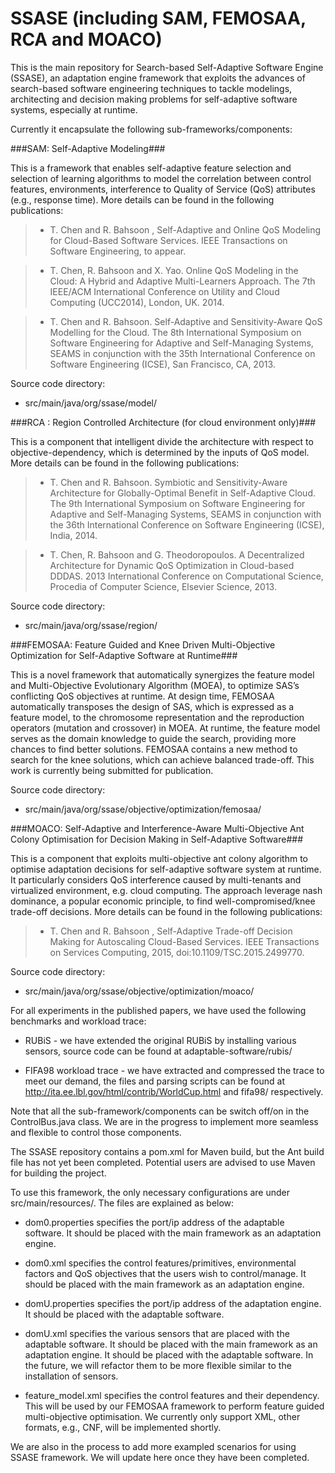 SSASE (including SAM, FEMOSAA, RCA and MOACO)
==========

This is the main repository for Search-based Self-Adaptive Software Engine (SSASE), an adaptation engine framework that exploits the advances of search-based software engineering techniques to tackle modelings, architecting and decision making problems for self-adaptive software systems, especially at runtime.

Currently it encapsulate the following sub-frameworks/components:

###SAM: Self-Adaptive Modeling###

This is a framework that enables self-adaptive feature selection and selection of learning algorithms to model the correlation between control features, environments, interference to Quality of Service (QoS) attributes (e.g., response time). More details can be found in the following publications:

 > * T. Chen and R. Bahsoon , Self-Adaptive and Online QoS Modeling for Cloud-Based Software Services. IEEE Transactions on Software Engineering, to appear.

 > * T. Chen, R. Bahsoon and X. Yao. Online QoS Modeling in the Cloud: A Hybrid and Adaptive Multi-Learners Approach. The 7th IEEE/ACM International Conference on Utility and Cloud Computing (UCC2014), London, UK. 2014.

 > * T. Chen and R. Bahsoon. Self-Adaptive and Sensitivity-Aware QoS Modelling for the Cloud. The 8th International Symposium on Software Engineering for Adaptive and Self-Managing Systems, SEAMS in conjunction with the 35th International Conference on Software Engineering (ICSE), San Francisco, CA, 2013.



Source code directory:
  * src/main/java/org/ssase/model/

 ###RCA : Region Controlled Architecture (for cloud environment only)###

This is a component that intelligent divide the architecture with respect to objective-dependency, which is determined by the inputs of QoS model.  More details can be found in the following publications:

 > * T. Chen and R. Bahsoon. Symbiotic and Sensitivity-Aware Architecture for Globally-Optimal Benefit in Self-Adaptive Cloud. The 9th International Symposium on Software Engineering for Adaptive and Self-Managing Systems, SEAMS in conjunction with the 36th International Conference on Software Engineering (ICSE), India, 2014.

 > * T. Chen, R. Bahsoon and G. Theodoropoulos. A Decentralized Architecture for Dynamic QoS Optimization in Cloud-based DDDAS. 2013 International Conference on Computational Science, Procedia of Computer Science, Elsevier Science, 2013.

Source code directory:
  * src/main/java/org/ssase/region/



 ###FEMOSAA: Feature Guided and Knee Driven Multi-Objective Optimization for Self-Adaptive Software at Runtime### 

This is a novel framework that automatically synergizes the feature model and Multi-Objective Evolutionary Algorithm (MOEA), to optimize SAS’s conflicting QoS objectives at runtime. At design time, FEMOSAA automatically transposes the design of SAS, which is expressed as a feature model, to the chromosome representation and the reproduction operators (mutation and crossover) in MOEA. At runtime, the feature model serves as the domain knowledge to guide the search, providing more chances to find better solutions. FEMOSAA contains a new method to search for the knee solutions, which can achieve balanced trade-off. This work is currently being submitted for publication.

Source code directory:
   * src/main/java/org/ssase/objective/optimization/femosaa/

 ###MOACO: Self-Adaptive and Interference-Aware Multi-Objective Ant Colony Optimisation for Decision Making in Self-Adaptive Software### 

This is a component that exploits multi-objective ant colony algorithm to optimise adaptation decisions for self-adaptive software system at runtime. It particularly considers QoS interference caused by multi-tenants and virtualized environment, e.g. cloud computing. The approach leverage nash dominance, a popular economic principle, to find well-compromised/knee trade-off decisions. More details can be found in the following publications:

  > * T. Chen and R. Bahsoon , Self-Adaptive Trade-off Decision Making for Autoscaling Cloud-Based Services. IEEE Transactions on Services Computing, 2015, doi:10.1109/TSC.2015.2499770.

Source code directory:
   * src/main/java/org/ssase/objective/optimization/moaco/


For all experiments in the published papers, we have used the following benchmarks and workload trace:

 * RUBiS - we have extended the original RUBiS by installing various sensors, source code can be found at adaptable-software/rubis/


 * FIFA98 workload trace - we have extracted and compressed the trace to meet our demand, the files and parsing scripts can be found at http://ita.ee.lbl.gov/html/contrib/WorldCup.html and fifa98/ respectively.


Note that all the sub-framework/components can be switch off/on in the ControlBus.java class. We are in the progress to implement more seamless and flexible to control those components.

The SSASE repository contains a pom.xml for Maven build, but the Ant build file has not yet been completed. Potential users are advised to use Maven for building the project.

To use this framework, the only necessary configurations are under src/main/resources/. The files are explained as below:

 * dom0.properties specifies the port/ip address of the adaptable software. It should be placed with the main framework as an adaptation engine.

 * dom0.xml specifies the control features/primitives, environmental factors and QoS objectives that the users wish to control/manage. It should be placed with the main framework as an adaptation engine.

 * domU.properties specifies the port/ip address of the adaptation engine. It should be placed with the adaptable software.

 * domU.xml specifies the various sensors that are placed with the adaptable software. It should be placed with the main framework as an adaptation engine. It should be placed with the adaptable software. In the future, we will refactor them to be more flexible similar to the installation of sensors.

 * feature_model.xml specifies the control features and their dependency. This will be used by our FEMOSAA framework to perform feature guided multi-objective optimisation. We currently only support XML, other formats, e.g., CNF, will be implemented shortly.

We are also in the process to add more exampled scenarios for using SSASE framework. We will update here once they have been completed.